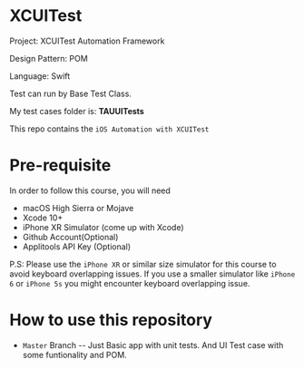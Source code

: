 # XCUITest

Project: XCUITest Automation Framework

Design Pattern: POM

Language: Swift

Test can run by Base Test Class.

My test cases folder is: **TAUUITests**

This repo contains the `iOS Automation with XCUITest` 

# Pre-requisite 

In order to follow this course, you will need 
 * macOS High Sierra or Mojave 
 * Xcode 10+
 * iPhone XR Simulator (come up with Xcode) 
 * Github Account(Optional)
 * Applitools API Key (Optional) 
 
 P.S: Please use the `iPhone XR` or similar size simulator for this course to avoid keyboard overlapping issues. If you use a smaller simulator like `iPhone 6` or `iPhone 5s` you might encounter keyboard overlapping issue.

# How to use this repository 

* `Master`    Branch -- Just Basic app with unit tests. And UI Test case with some funtionality and POM.

